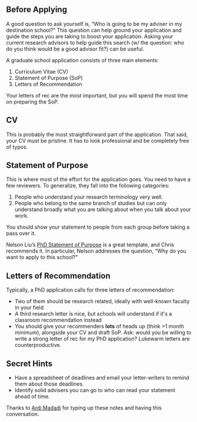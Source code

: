 ## Before Applying
A good question to ask yourself is, “Who is going to be my adviser in my destination school?” This question can help ground your application and guide the steps you are taking to boost your application. Asking your current research advisors to help guide this search (w/ the question: who do you think would be a good advisor fit?) can be useful. 

A graduate school application consists of three main elements:
1. Curriculum Vitae (CV)
2. Statement of Purpose (SoP)
3. Letters of Recommendation

Your letters of rec are the most important, but you will spend the most time on preparing the SoP.

## CV
This is probably the most straightforward part of the application. That said, your CV must be pristine. It has to look professional and be completely free of typos.

## Statement of Purpose
This is where most of the effort for the application goes. You need to have a few reviewers. To generalize, they fall into the following categories:
1. People who understand your research terminology very well.
2. People who belong to the same branch of studies but can only understand broadly what you are talking about when you talk about your work.

You should show your statement to people from each group before taking a pass over it.

Nelson Liu’s [PhD Statement of Purpose](https://blog.nelsonliu.me/2020/11/11/phd-personal-statement/) is a great template, and Chris recommends it. In particular, Nelson addresses the question, “Why do you want to apply to this school?”

## Letters of Recommendation
Typically, a PhD application calls for three letters of recommendation:
- Two of them should be research related, ideally with well-known faculty in your field
- A third research letter is nice, but schools will understand if it's a classroom recommendation instead
- You should give your recommenders **lots** of heads up (think >1 month minimum), alongside your CV and draft SoP. Ask: would you be willing to write a strong letter of rec for my PhD application? Lukewarm letters are counterproductive. 


## Secret Hints
- Have a spreadsheet of deadlines and email your letter-writers to remind them about those deadlines.
- Identify solid advisers you can go to who can read your statement ahead of time.


Thanks to [Ardi Madadi](https://www.linkedin.com/in/ardimadadi/) for typing up these notes and having this conversation.
